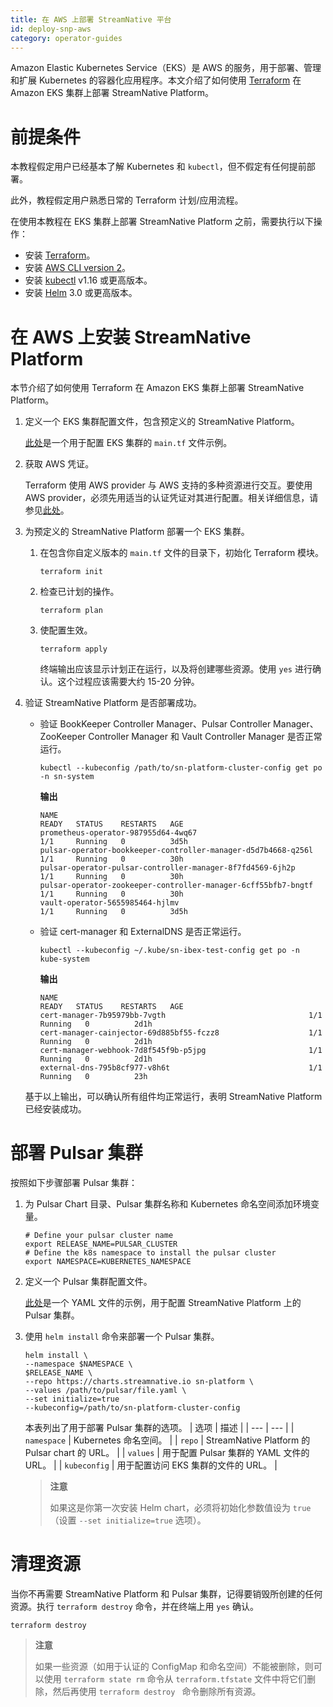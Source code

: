 ```yaml
---
title: 在 AWS 上部署 StreamNative 平台
id: deploy-snp-aws
category: operator-guides
---
```



Amazon Elastic Kubernetes Service（EKS）是 AWS 的服务，用于部署、管理和扩展 Kubernetes 的容器化应用程序。本文介绍了如何使用 [Terraform](https://www.terraform.io/) 在 Amazon EKS 集群上部署 StreamNative Platform。

# 前提条件

本教程假定用户已经基本了解 Kubernetes 和 `kubectl`，但不假定有任何提前部署。

此外，教程假定用户熟悉日常的 Terraform 计划/应用流程。

在使用本教程在 EKS 集群上部署 StreamNative Platform 之前，需要执行以下操作：

- 安装 [Terraform](https://learn.hashicorp.com/tutorials/terraform/install-cli?in=terraform/aws-get-started)。
- 安装 [AWS CLI version 2](https://docs.aws.amazon.com/cli/latest/userguide/install-cliv2.html)。
- 安装 [kubectl](https://kubernetes.io/docs/tasks/tools/#kubectl) v1.16 或更高版本。
- 安装 [Helm](https://helm.sh/docs/intro/install/) 3.0 或更高版本。

# 在 AWS 上安装 StreamNative Platform

本节介绍了如何使用 Terraform 在 Amazon EKS 集群上部署 StreamNative Platform。

1. 定义一个 EKS 集群配置文件，包含预定义的 StreamNative Platform。

    [此处](https://github.com/streamnative/terraform-aws-cloud/blob/master/examples/root-example/main.tf)是一个用于配置 EKS 集群的 `main.tf` 文件示例。

2. 获取 AWS 凭证。

    Terraform 使用 AWS provider 与 AWS 支持的多种资源进行交互。要使用 AWS provider，必须先用适当的认证凭证对其进行配置。相关详细信息，请参见[此处](https://registry.terraform.io/providers/hashicorp/aws/latest/docs#authentication)。

3. 为预定义的 StreamNative Platform 部署一个 EKS 集群。

   1. 在包含你自定义版本的 `main.tf` 文件的目录下，初始化 Terraform 模块。

		```
		terraform init
		```

	2. 检查已计划的操作。

		```
		terraform plan
		```
	3. 使配置生效。

		```
		terraform apply
		```
   
		终端输出应该显示计划正在运行，以及将创建哪些资源。使用 `yes` 进行确认。这个过程应该需要大约 15-20 分钟。

4. 验证 StreamNative Platform 是否部署成功。

   - 验证 BookKeeper Controller Manager、Pulsar Controller Manager、ZooKeeper Controller Manager 和 Vault Controller Manager 是否正常运行。

       ```
       kubectl --kubeconfig /path/to/sn-platform-cluster-config get po -n sn-system
       ```

       **输出**
   
       ```
       NAME                                                            READY   STATUS    RESTARTS   AGE
       prometheus-operator-987955d64-4wq67                             1/1     Running   0          3d5h
       pulsar-operator-bookkeeper-controller-manager-d5d7b4668-q256l   1/1     Running   0          30h
       pulsar-operator-pulsar-controller-manager-8f7fd4569-6jh2p       1/1     Running   0          30h
       pulsar-operator-zookeeper-controller-manager-6cff55bfb7-bngtf   1/1     Running   0          30h
       vault-operator-5655985464-hjlmv                                 1/1     Running   0          3d5h
       ```
   
   - 验证 cert-manager 和 ExternalDNS 是否正常运行。
   
       ```
       kubectl --kubeconfig ~/.kube/sn-ibex-test-config get po -n kube-system
       ```
   
       **输出**
       
       ```
       NAME                                                        READY   STATUS    RESTARTS   AGE
       cert-manager-7b95979bb-7vgth                                1/1     Running   0          2d1h
       cert-manager-cainjector-69d885bf55-fczz8                    1/1     Running   0          2d1h
       cert-manager-webhook-7d8f545f9b-p5jpg                       1/1     Running   0          2d1h
       external-dns-795b8cf977-v8h6t                               1/1     Running   0          23h
       ```
   
   基于以上输出，可以确认所有组件均正常运行，表明 StreamNative Platform 已经安装成功。

# 部署 Pulsar 集群

按照如下步骤部署 Pulsar 集群：

1. 为 Pulsar Chart 目录、Pulsar 集群名称和 Kubernetes 命名空间添加环境变量。

    ```
    # Define your pulsar cluster name
    export RELEASE_NAME=PULSAR_CLUSTER
    # Define the k8s namespace to install the pulsar cluster
    export NAMESPACE=KUBERNETES_NAMESPACE
    ```

2. 定义一个 Pulsar 集群配置文件。

    [此处](https://github.com/streamnative/examples/blob/master/platform/values_cluster.yaml)是一个 YAML 文件的示例，用于配置 StreamNative Platform 上的 Pulsar 集群。

3. 使用 `helm install` 命令来部署一个 Pulsar 集群。

    ```
    helm install \
    --namespace $NAMESPACE \
    $RELEASE_NAME \
    --repo https://charts.streamnative.io sn-platform \
    --values /path/to/pulsar/file.yaml \
    --set initialize=true
    --kubeconfig=/path/to/sn-platform-cluster-config
    ```

    本表列出了用于部署 Pulsar 集群的选项。
    | 选项 | 描述 |
    | --- | --- |
    | `namespace` | Kubernetes 命名空间。 |
    | `repo` | StreamNative Platform 的 Pulsar chart 的 URL。 |
    | `values` | 用于配置 Pulsar 集群的 YAML 文件的 URL。     |
    | `kubeconfig` | 用于配置访问 EKS 集群的文件的 URL。 |

    > **注意**
    >
    > 如果这是你第一次安装 Helm chart，必须将初始化参数值设为 `true`（设置 `--set initialize=true` 选项）。

# 清理资源 

当你不再需要 StreamNative Platform 和 Pulsar 集群，记得要销毁所创建的任何资源。执行 `terraform destroy` 命令，并在终端上用 `yes` 确认。

```
terraform destroy
```

> **注意**
>
> 如果一些资源（如用于认证的 ConfigMap 和命名空间）不能被删除，则可以使用 `terraform state rm` 命令从 `terraform.tfstate` 文件中将它们删除，然后再使用 `terraform destroy ` 命令删除所有资源。
